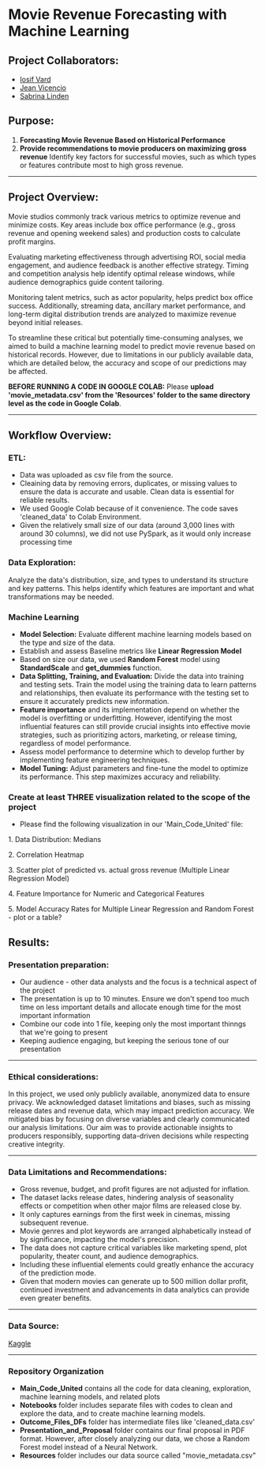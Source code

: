 # Movie Revenue Forecasting with Machine Learning

## Project Collaborators:
* [Iosif Vard](https://github.com/IosifVard)
* [Jean Vicencio](https://github.com/jpvicencio)
* [Sabrina Linden](https://github.com/LegallyNotBlonde)


## Purpose: 
1. **Forecasting Movie Revenue Based on Historical Performance**
2. **Provide recommendations to movie producers on maximizing gross revenue**
Identify key factors for successful movies, such as which types or features contribute most to high gross revenue.

___

## Project Overview:

<p> Movie studios commonly track various metrics to optimize revenue and minimize costs. Key areas include box office performance (e.g., gross revenue and opening weekend sales) and production costs to calculate profit margins. 
<p> Evaluating marketing effectiveness through advertising ROI, social media engagement, and audience feedback is another effective strategy. Timing and competition analysis help identify optimal release windows, while audience demographics guide content tailoring. 
<p> Monitoring talent metrics, such as actor popularity, helps predict box office success. Additionally, streaming data, ancillary market performance, and long-term digital distribution trends are analyzed to maximize revenue beyond initial releases.

<p> To streamline these critical but potentially time-consuming analyses, we aimed to build a machine learning model to predict movie revenue based on historical records. However, due to limitations in our publicly available data, which are detailed below, the accuracy and scope of our predictions may be affected.


**BEFORE RUNNING A CODE IN GOOGLE COLAB:**
Please **upload 'movie_metadata.csv' from the 'Resources' folder to the same directory level as the code in Google Colab**.
___

## Workflow Overview:

### ETL:
* Data was uploaded as csv file from the source.
* Cleaining data by removing errors, duplicates, or missing values to ensure the data is accurate and usable. Clean data is essential for reliable results.
* We used Google Colab because of it convenience. The code saves 'cleaned_data' to Colab Environment.
* Given the relatively small size of our data (around 3,000 lines with around 30 columns), we did not use PySpark, as it would only increase processing time

### Data Exploration:
Analyze the data's distribution, size, and types to understand its structure and key patterns. This helps identify which features are important and what transformations may be needed.

### Machine Learning 
* **Model Selection:** Evaluate different machine learning models based on the type and size of the data.
* Establish and assess Baseline metrics like **Linear Regression Model**
* Based on size our data, we used **Random Forest** model using **StandardScale** and **get_dummies** function.
* **Data Splitting, Training, and Evaluation:** Divide the data into training and testing sets. Train the model using the training data to learn patterns and relationships, then evaluate its performance with the testing set to ensure it accurately predicts new information.
* **Feature importance** and its implementation depend on whether the model is overfitting or underfitting. However, identifying the most influential features can still provide crucial insights into effective movie strategies, such as prioritizing actors, marketing, or release timing, regardless of model performance.
* Assess model performance to determine which to develop further by implementing feature engineering techniques.
* **Model Tuning:** Adjust parameters and fine-tune the model to optimize its performance. This step maximizes accuracy and reliability.

### Create at least THREE visualization related to the scope of the project 
* Please find the following visualization in our 'Main_Code_United' file: 
<p> 1. Data Distribution: Medians
<p> 2. Correlation Heatmap
<p> 3. Scatter plot of predicted vs. actual gross revenue (Multiple Linear Regression Model)
<p> 4. Feature Importance for Numeric and Categorical Features
<p> 5. Model Accuracy Rates for Multiple Linear Regression and Random Forest - plot or a table?

## Results:


### Presentation preparation:
* Our audience - other data analysts and the focus is a technical aspect of the project
* The presentation is up to 10 minutes. Ensure we don't spend too much time on less important details and allocate enough time for the most important information
* Combine our code into 1 file, keeping only the most important thinngs that we're going to present
* Keeping audience engaging, but keeping the serious tone of our presentation

___

### Ethical considerations:
In this project, we used only publicly available, anonymized data to ensure privacy. We acknowledged dataset limitations and biases, such as missing release dates and revenue data, which may impact prediction accuracy. We mitigated bias by focusing on diverse variables and clearly communicated our analysis limitations. Our aim was to provide actionable insights to producers responsibly, supporting data-driven decisions while respecting creative integrity.

___

### Data Limitations and Recommendations:
* Gross revenue, budget, and profit figures are not adjusted for inflation.
* The dataset lacks release dates, hindering analysis of seasonality effects or competition when other major films are released close by.
* It only captures earnings from the first week in cinemas, missing subsequent revenue.
* Movie genres and plot keywords are arranged alphabetically instead of by significance, impacting the model's precision.
* The data does not capture critical variables like marketing spend, plot popularity, theater count, and audience demographics.
* Including these influential elements could greatly enhance the accuracy of the prediction mode.
* Given that modern movies can generate up to 500 million dollar profit, continued investment and advancements in data analytics can provide even greater benefits.
___

### Data Source:
[Kaggle](https://www.kaggle.com/datasets/carolzhangdc/imdb-5000-movie-dataset)

___

### Repository Organization
* **Main_Code_United** contains all the code for data cleaning, exploration, machine learning models, and related plots
* **Notebooks** folder includes separate files with codes to clean and explore the data, and to create machine learning  models.
* **Outcome_Files_DFs** folder has intermediate files like 'cleaned_data.csv'
* **Presentation_and_Proposal** folder contains our final proposal in PDF format. However, after closely analyzing our data, we chose a Random Forest model instead of a Neural Network.
* **Resources** folder includes our data source called "movie_metadata.csv"
